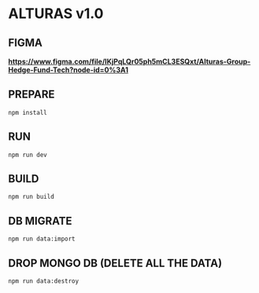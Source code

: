 # ALTURAS v1.0

## FIGMA 
**https://www.figma.com/file/lKjPqLQr05ph5mCL3ESQxt/Alturas-Group-Hedge-Fund-Tech?node-id=0%3A1**

## PREPARE
`npm install` 

## RUN
`npm run dev`

## BUILD
`npm run build`

## DB MIGRATE
`npm run data:import`

## DROP MONGO DB (DELETE ALL THE DATA)
`npm run data:destroy`